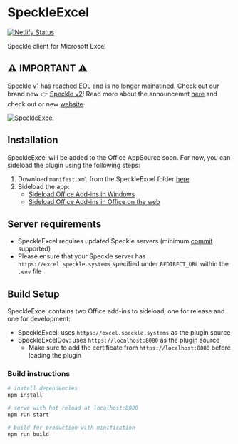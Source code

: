 # SpeckleExcel

[![Netlify Status](https://api.netlify.com/api/v1/badges/e16a8dbc-8084-42d2-aa09-a291b9284b59/deploy-status)](https://app.netlify.com/sites/speckleexcel/deploys)

Speckle client for Microsoft Excel

## ⚠️ IMPORTANT ⚠️

Speckle v1 has reached EOL and is no longer mainatined. Check out our brand new 👉 [Speckle v2](https://github.com/specklesystems)!
Read more about the announcemnt [here](https://speckle.systems/blog/speckle2-vision-and-faq) and check out or new [website](https://speckle.systems).


![SpeckleExcel](https://github.com/speckleworks/SpeckleExcel/raw/master/images/speckleexcel.png)

## Installation
SpeckleExcel will be added to the Office AppSource soon. For now, you can sideload the plugin using the following steps:
1. Download `manifest.xml` from the SpeckleExcel folder [here](https://raw.githubusercontent.com/speckleworks/SpeckleExcel/master/SpeckleExcel/manifest.xml)
2. Sideload the app:
	- [Sideload Office Add-ins in Windows](https://docs.microsoft.com/en-us/office/dev/add-ins/testing/create-a-network-shared-folder-catalog-for-task-pane-and-content-add-ins)
	- [Sideload Office Add-ins in Office on the web](https://docs.microsoft.com/en-us/office/dev/add-ins/testing/sideload-office-add-ins-for-testing)


## Server requirements
- SpeckleExcel requires updated Speckle servers (minimum [commit](https://github.com/speckleworks/SpeckleServer/commit/9e135c453a93608a7e75d0317407070a64bdcea7) supported)
- Please ensure that your Speckle server has `https://excel.speckle.systems` specified under `REDIRECT_URL` within the `.env` file

## Build Setup

SpeckleExcel contains two Office add-ins to sideload, one for release and one for development:
- SpeckleExcel: uses `https://excel.speckle.systems` as the plugin source
- SpeckleExcelDev: uses `https://localhost:8080` as the plugin source
  - Make sure to add the certificate from `https://localhost:8080` before loading the plugin

### Build instructions

``` bash
# install dependencies
npm install

# serve with hot reload at localhost:8080
npm run start

# build for production with minification
npm run build
```
